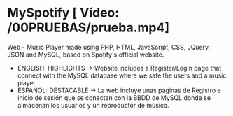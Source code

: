 # MySpotify [ Vídeo: /00PRUEBAS/prueba.mp4]
Web - Music Player made using PHP, HTML, JavaScript, CSS, JQuery, JSON and MySQL, based on Spotify's official website. 
- ENGLISH: HIGHLIGHTS -> Website includes a Register/Login page that connect with the MySQL database where we safe the users and a music player.
- ESPAÑOL: DESTACABLE -> La web incluye unas páginas de Registro e inicio de sesión que se conectan con la BBDD de MySQL donde se almacenan los usuarios y un reproductor de música.
